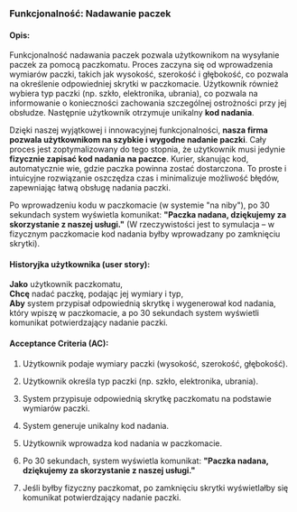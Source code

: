 ### **Funkcjonalność: Nadawanie paczek**

#### **Opis:**

Funkcjonalność nadawania paczek pozwala użytkownikom na wysyłanie paczek za pomocą paczkomatu. Proces zaczyna się od wprowadzenia wymiarów paczki, takich jak wysokość, szerokość i głębokość, co pozwala na określenie odpowiedniej skrytki w paczkomacie. Użytkownik również wybiera typ paczki (np. szkło, elektronika, ubrania), co pozwala na informowanie o konieczności zachowania szczególnej ostrożności przy jej obsłudze. Następnie użytkownik otrzymuje unikalny **kod nadania**.

Dzięki naszej wyjątkowej i innowacyjnej funkcjonalności, **nasza firma pozwala użytkownikom na szybkie i wygodne nadanie paczki**. Cały proces jest zoptymalizowany do tego stopnia, że użytkownik musi jedynie **fizycznie zapisać kod nadania na paczce**. Kurier, skanując kod, automatycznie wie, gdzie paczka powinna zostać dostarczona. To proste i intuicyjne rozwiązanie oszczędza czas i minimalizuje możliwość błędów, zapewniając łatwą obsługę nadania paczki.

Po wprowadzeniu kodu w paczkomacie (w systemie "na niby"), po 30 sekundach system wyświetla komunikat: **"Paczka nadana, dziękujemy za skorzystanie z naszej usługi."** (W rzeczywistości jest to symulacja – w fizycznym paczkomacie kod nadania byłby wprowadzany po zamknięciu skrytki).

#### **Historyjka użytkownika (user story):**

**Jako** użytkownik paczkomatu,  
**Chcę** nadać paczkę, podając jej wymiary i typ,  
**Aby** system przypisał odpowiednią skrytkę i wygenerował kod nadania, który wpiszę w paczkomacie, a po 30 sekundach system wyświetli komunikat potwierdzający nadanie paczki.

#### **Acceptance Criteria (AC):**

1. Użytkownik podaje wymiary paczki (wysokość, szerokość, głębokość).
    
2. Użytkownik określa typ paczki (np. szkło, elektronika, ubrania).
    
3. System przypisuje odpowiednią skrytkę paczkomatu na podstawie wymiarów paczki.
    
4. System generuje unikalny kod nadania.
    
5. Użytkownik wprowadza kod nadania w paczkomacie.
    
6. Po 30 sekundach, system wyświetla komunikat: **"Paczka nadana, dziękujemy za skorzystanie z naszej usługi."**
    
7. Jeśli byłby fizyczny paczkomat, po zamknięciu skrytki wyświetlałby się komunikat potwierdzający nadanie paczki.

